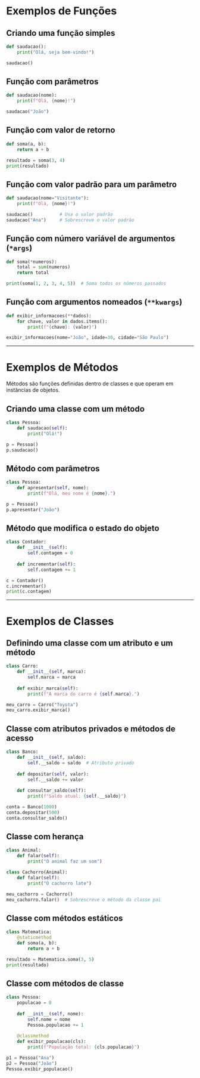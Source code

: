 # Exemplos de Funções

## Criando uma função simples
```python
def saudacao():
    print("Olá, seja bem-vindo!")

saudacao()
```

## Função com parâmetros
```python
def saudacao(nome):
    print(f"Olá, {nome}!")

saudacao("João")
```

## Função com valor de retorno
```python
def soma(a, b):
    return a + b

resultado = soma(3, 4)
print(resultado)
```

## Função com valor padrão para um parâmetro
```python
def saudacao(nome="Visitante"):
    print(f"Olá, {nome}!")

saudacao()          # Usa o valor padrão
saudacao("Ana")     # Sobrescreve o valor padrão
```

## Função com número variável de argumentos (`*args`)
```python
def soma(*numeros):
    total = sum(numeros)
    return total

print(soma(1, 2, 3, 4, 5))  # Soma todos os números passados
```

## Função com argumentos nomeados (`**kwargs`)
```python
def exibir_informacoes(**dados):
    for chave, valor in dados.items():
        print(f"{chave}: {valor}")

exibir_informacoes(nome="João", idade=30, cidade="São Paulo")
```

---

# Exemplos de Métodos

Métodos são funções definidas dentro de classes e que operam em instâncias de objetos.

## Criando uma classe com um método
```python
class Pessoa:
    def saudacao(self):
        print("Olá!")

p = Pessoa()
p.saudacao()
```

## Método com parâmetros
```python
class Pessoa:
    def apresentar(self, nome):
        print(f"Olá, meu nome é {nome}.")

p = Pessoa()
p.apresentar("João")
```

## Método que modifica o estado do objeto
```python
class Contador:
    def __init__(self):
        self.contagem = 0
    
    def incrementar(self):
        self.contagem += 1

c = Contador()
c.incrementar()
print(c.contagem)
```

---

# Exemplos de Classes

## Definindo uma classe com um atributo e um método
```python
class Carro:
    def __init__(self, marca):
        self.marca = marca
    
    def exibir_marca(self):
        print(f"A marca do carro é {self.marca}.")

meu_carro = Carro("Toyota")
meu_carro.exibir_marca()
```

## Classe com atributos privados e métodos de acesso
```python
class Banco:
    def __init__(self, saldo):
        self.__saldo = saldo  # Atributo privado
    
    def depositar(self, valor):
        self.__saldo += valor
    
    def consultar_saldo(self):
        print(f"Saldo atual: {self.__saldo}")

conta = Banco(1000)
conta.depositar(500)
conta.consultar_saldo()
```

## Classe com herança
```python
class Animal:
    def falar(self):
        print("O animal faz um som")

class Cachorro(Animal):
    def falar(self):
        print("O cachorro late")

meu_cachorro = Cachorro()
meu_cachorro.falar()  # Sobrescreve o método da classe pai
```

## Classe com métodos estáticos
```python
class Matematica:
    @staticmethod
    def soma(a, b):
        return a + b

resultado = Matematica.soma(3, 5)
print(resultado)
```

## Classe com métodos de classe
```python
class Pessoa:
    populacao = 0
    
    def __init__(self, nome):
        self.nome = nome
        Pessoa.populacao += 1
    
    @classmethod
    def exibir_populacao(cls):
        print(f"População total: {cls.populacao}")

p1 = Pessoa("Ana")
p2 = Pessoa("João")
Pessoa.exibir_populacao()
```
